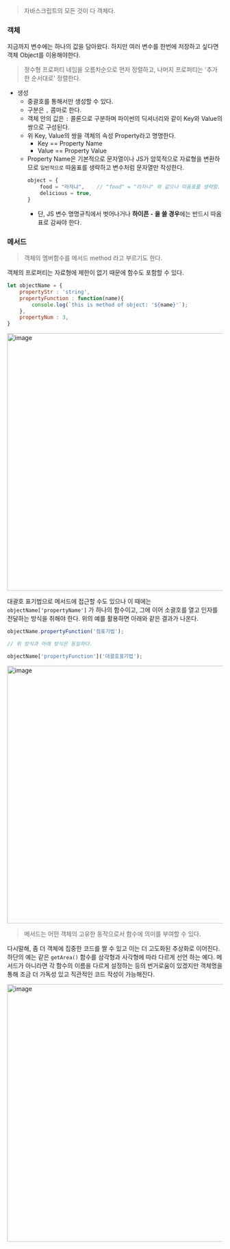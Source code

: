 > 자바스크립트의 모든 것이 다 객체다.

### 객체
지금까지 변수에는 하나의 값을 담아왔다. 하지만 여러 변수를 한번에 저장하고 싶다면 객체 Object를 이용해야한다.

> 정수형 프로퍼티 네임을 오름차순으로 먼저 정렬하고, 나머지 프로퍼티는 '추가한 순서대로' 정렬한다.

- 생성
    - 중괄호를 통해서만 생성할 수 있다.
    - 구분은 `,` 콤마로 한다.
    - 객체 안의 값은 `:` 콜론으로 구분하며 파이썬의 딕셔너리와 같이 Key와 Value의 쌍으로 구성된다.
    - 위 Key, Value의 쌍을 객체의 속성 Property라고 명명한다.
        - Key == Property Name
        - Value == Property Value
    - Property Name은 기본적으로 문자열이나 JS가 암묵적으로 자료형을 변환하므로 `일반적으로` 따옴표를 생략하고 변수처럼 문자열만 작성한다.
        ```js
        object = {
            food = "라자냐",    // "food" = "라자냐" 와 같으나 따옴표를 생략함.
            delicious = true,
        }
        ```
        - 단, JS 변수 명명규칙에서 벗어나거나 **하이픈 `-` 을 쓸 경우**에는 반드시 따옴표로 감싸야 한다.

### 메서드

> 객체의 멤버함수를 메서드 method 라고 부르기도 한다.

객체의 프로퍼티는 자료형에 제한이 없기 때문에 함수도 포함할 수 있다.

```js
let objectName = {
    propertyStr : 'string',
    propertyFunction : function(name){
        console.log(`this is method of object: '${name}'`);
    },
    propertyNum : 3,
}
```

<img width="600" alt="image" src="https://user-images.githubusercontent.com/60145951/173409351-997ad17f-4c7c-4710-a42e-45f1710865a7.png">


대괄호 표기법으로 메서드에 접근할 수도 있으나 이 때에는 `objectName['propertyName']` 가 하나의 함수이고, 그에 이어 소괄호를 열고 인자를 전달하는 방식을 취해야 한다. 위의 예를 활용하면 아래와 같은 결과가 나온다.

```js
objectName.propertyFunction('점표기법');

// 위 방식과 아래 방식은 동일하다.

objectName['propertyFunction']('대괄호표기법');
```

<img width="600" alt="image" src="https://user-images.githubusercontent.com/60145951/173409957-a263ad4d-bcf2-46c4-b045-c26fdd9109bf.png">

> 메서드는 어떤 객체의 고유한 동작으로서 함수에 의미를 부여할 수 있다. 

다시말해, 좀 더 객체에 집중한 코드를 짤 수 있고 이는 더 고도화된 추상화로 이어진다. 하단의 예는 같은 `getArea()` 함수를 삼각형과 사각형에 따라 다르게 선언 하는 예다. 메서드가 아니라면 각 함수의 이름을 다르게 설정하는 등의 번거로움이 있겠지만 객체명을 통해 조금 더 가독성 있고 직관적인 코드 작성이 가능해진다.

<img width="600" alt="image" src="https://user-images.githubusercontent.com/60145951/173410219-fe803718-2b77-4787-baf2-44527fa4eaf5.png">

